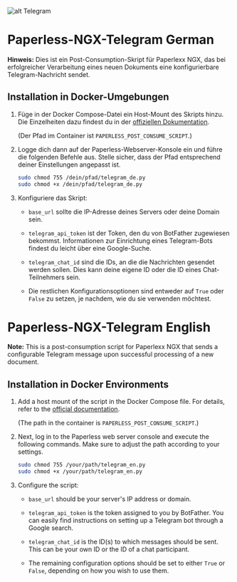 ![alt Telegram](https://vr6-syncro.de/paperless_telegram.png)

# Paperless-NGX-Telegram German

**Hinweis:** Dies ist ein Post-Consumption-Skript für Paperlexx NGX, das bei erfolgreicher Verarbeitung eines neuen Dokuments eine konfigurierbare Telegram-Nachricht sendet.

## Installation in Docker-Umgebungen

1. Füge in der Docker Compose-Datei ein Host-Mount des Skripts hinzu. Die Einzelheiten dazu findest du in der [offiziellen Dokumentation](https://docs.paperless-ngx.com/advanced_usage/#docker-consume-hooks).

   (Der Pfad im Container ist `PAPERLESS_POST_CONSUME_SCRIPT`.)

2. Logge dich dann auf der Paperless-Webserver-Konsole ein und führe die folgenden Befehle aus. Stelle sicher, dass der Pfad entsprechend deiner Einstellungen angepasst ist.

   ```bash
   sudo chmod 755 /dein/pfad/telegram_de.py
   sudo chmod +x /dein/pfad/telegram_de.py
   ```

3. Konfiguriere das Skript:

   - `base_url` sollte die IP-Adresse deines Servers oder deine Domain sein.

   - `telegram_api_token` ist der Token, den du von BotFather zugewiesen bekommst. Informationen zur Einrichtung eines Telegram-Bots findest du leicht über eine Google-Suche.

   - `telegram_chat_id` sind die IDs, an die die Nachrichten gesendet werden sollen. Dies kann deine eigene ID oder die ID eines Chat-Teilnehmers sein.

   - Die restlichen Konfigurationsoptionen sind entweder auf `True` oder `False` zu setzen, je nachdem, wie du sie verwenden möchtest.
   
   
   

   
   
# Paperless-NGX-Telegram English

**Note:** This is a post-consumption script for Paperlexx NGX that sends a configurable Telegram message upon successful processing of a new document.

## Installation in Docker Environments

1. Add a host mount of the script in the Docker Compose file. For details, refer to the [official documentation](https://docs.paperless-ngx.com/advanced_usage/#docker-consume-hooks).

   (The path in the container is `PAPERLESS_POST_CONSUME_SCRIPT`.)

2. Next, log in to the Paperless web server console and execute the following commands. Make sure to adjust the path according to your settings.

   ```bash
   sudo chmod 755 /your/path/telegram_en.py
   sudo chmod +x /your/path/telegram_en.py
   ```

3. Configure the script:

   - `base_url` should be your server's IP address or domain.

   - `telegram_api_token` is the token assigned to you by BotFather. You can easily find instructions on setting up a Telegram bot through a Google search.

   - `telegram_chat_id` is the ID(s) to which messages should be sent. This can be your own ID or the ID of a chat participant.

   - The remaining configuration options should be set to either `True` or `False`, depending on how you wish to use them.
